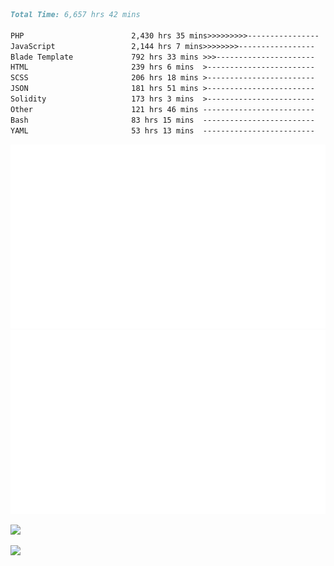 <!--START_SECTION:waka-->

```markdown
Total Time: 6,657 hrs 42 mins

PHP                        2,430 hrs 35 mins>>>>>>>>>----------------   35.85 %
JavaScript                 2,144 hrs 7 mins>>>>>>>>-----------------   31.63 %
Blade Template             792 hrs 33 mins >>>----------------------   11.69 %
HTML                       239 hrs 6 mins  >------------------------   03.53 %
SCSS                       206 hrs 18 mins >------------------------   03.04 %
JSON                       181 hrs 51 mins >------------------------   02.68 %
Solidity                   173 hrs 3 mins  >------------------------   02.55 %
Other                      121 hrs 46 mins -------------------------   01.80 %
Bash                       83 hrs 15 mins  -------------------------   01.23 %
YAML                       53 hrs 13 mins  -------------------------   00.79 %
```

<!--END_SECTION:waka-->

![](https://raw.githubusercontent.com/DrMaxis/github-stats-transparent/output/generated/overview.svg)
![](https://raw.githubusercontent.com/DrMaxis/github-stats-transparent/output/generated/languages.svg)

![](https://git-readme-stats-drmaxis-projects.vercel.app/api?username=drmaxis&show_icons=true&theme=outrun&count_private=true&show=reviews,discussions_started,discussions_answered,prs_merged,prs_merged_percentage&custom_title=2024%20Github%20Rank)
 
<a href="https://count.getloli.com/"><img src="https://count.getloli.com/get/@:maxis-the-alchemist?theme=rule34"></a>
<!-- https://count.getloli.com/get/@alchemist?theme=rule34 -->
<br>
